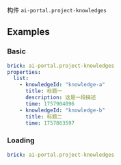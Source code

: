 构件 `ai-portal.project-knowledges`

## Examples

### Basic

```yaml preview
brick: ai-portal.project-knowledges
properties:
  list:
    - knowledgeId: "knowledge-a"
      title: 标题一
      description: 这是一段描述
      time: 1757904096
    - knowledgeId: "knowledge-b"
      title: 标题二
      time: 1757863597
```

### Loading

```yaml preview
brick: ai-portal.project-knowledges
```
